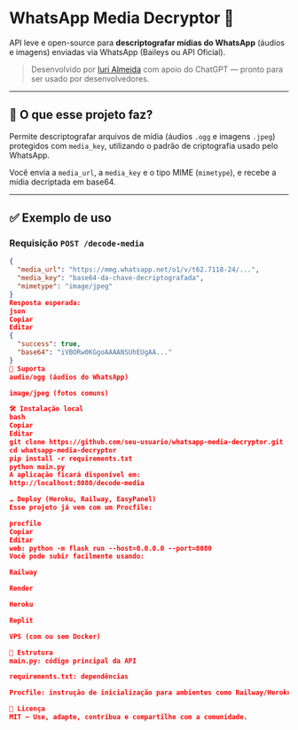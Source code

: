 # WhatsApp Media Decryptor 🔐

API leve e open-source para **descriptografar mídias do WhatsApp** (áudios e imagens) enviadas via WhatsApp (Baileys ou API Oficial).

> Desenvolvido por [Iuri Almeida](https://github.com/iurijalmeida) com apoio do ChatGPT — pronto para ser usado por desenvolvedores.

---

## 🚀 O que esse projeto faz?

Permite descriptografar arquivos de mídia (áudios `.ogg` e imagens `.jpeg`) protegidos com `media_key`, utilizando o padrão de criptografia usado pelo WhatsApp.

Você envia a `media_url`, a `media_key` e o tipo MIME (`mimetype`), e recebe a mídia decriptada em base64.

---

## ✅ Exemplo de uso

### Requisição `POST /decode-media`

```json
{
  "media_url": "https://mmg.whatsapp.net/o1/v/t62.7118-24/...",
  "media_key": "base64-da-chave-decriptografada",
  "mimetype": "image/jpeg"
}
Resposta esperada:
json
Copiar
Editar
{
  "success": true,
  "base64": "iVBORw0KGgoAAAANSUhEUgAA..."
}
🧠 Suporta
audio/ogg (áudios do WhatsApp)

image/jpeg (fotos comuns)

🛠 Instalação local
bash
Copiar
Editar
git clone https://github.com/seu-usuario/whatsapp-media-decryptor.git
cd whatsapp-media-decryptor
pip install -r requirements.txt
python main.py
A aplicação ficará disponível em:
http://localhost:8080/decode-media

☁️ Deploy (Heroku, Railway, EasyPanel)
Esse projeto já vem com um Procfile:

procfile
Copiar
Editar
web: python -m flask run --host=0.0.0.0 --port=8080
Você pode subir facilmente usando:

Railway

Render

Heroku

Replit

VPS (com ou sem Docker)

📁 Estrutura
main.py: código principal da API

requirements.txt: dependências

Procfile: instrução de inicialização para ambientes como Railway/Heroku

📜 Licença
MIT — Use, adapte, contribua e compartilhe com a comunidade.
